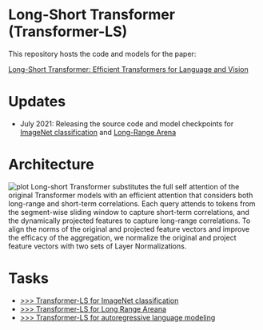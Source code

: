 # Long-Short Transformer (Transformer-LS)

This repository hosts the code and models for the paper:

[Long-Short Transformer: Efficient Transformers for Language and Vision](https://arxiv.org/abs/2107.02192)

# Updates
- July 2021: Releasing the source code and model checkpoints for [ImageNet classification](./Transformer-LS-ViL) and [Long-Range Arena](./Transformer-LS-LRA)


# Architecture
![plot](https://user-images.githubusercontent.com/18202259/125551111-28369067-22f1-4615-adaf-611934a9752d.png)
Long-short Transformer substitutes the full self attention of the original Transformer models with an efficient attention that considers both long-range and short-term correlations. Each query attends to tokens from the segment-wise sliding window to capture short-term correlations, and the dynamically projected features to capture long-range correlations. To align the norms of the original and projected feature vectors and improve the efficacy of the aggregation, we normalize the original and project feature vectors with two sets of Layer Normalizations.

# Tasks

- [>>> Transformer-LS for ImageNet classification](./Transformer-LS-ImageNet)
- [>>> Transformer-LS for Long Range Areana](./Transformer-LS-LRA)
- [>>> Transformer-LS for autoregressive language modeling](./Transformer-LS-Autoregressive)

